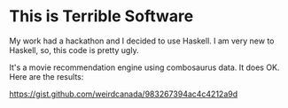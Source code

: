 # This is Terrible Software

My work had a hackathon and I decided to use Haskell. I am very new to Haskell, so, this code is pretty ugly.

It's a movie recommendation engine using combosaurus data. It does OK. Here are the results:

https://gist.github.com/weirdcanada/983267394ac4c4212a9d
